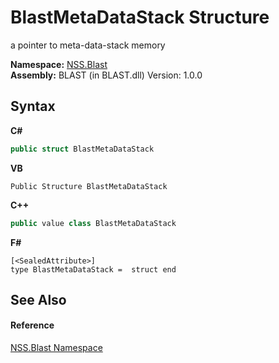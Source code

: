# BlastMetaDataStack Structure
 

a pointer to meta-data-stack memory

**Namespace:**&nbsp;<a href="88b55311-4a89-0894-e27a-e157e443c7f7">NSS.Blast</a><br />**Assembly:**&nbsp;BLAST (in BLAST.dll) Version: 1.0.0

## Syntax

**C#**<br />
``` C#
public struct BlastMetaDataStack
```

**VB**<br />
``` VB
Public Structure BlastMetaDataStack
```

**C++**<br />
``` C++
public value class BlastMetaDataStack
```

**F#**<br />
``` F#
[<SealedAttribute>]
type BlastMetaDataStack =  struct end
```


## See Also


#### Reference
<a href="88b55311-4a89-0894-e27a-e157e443c7f7">NSS.Blast Namespace</a><br />